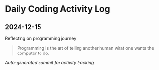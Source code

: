 # Daily Coding Activity Log

## 2024-12-15

Reflecting on programming journey

> Programming is the art of telling another human what one wants the computer to do.

*Auto-generated commit for activity tracking*
